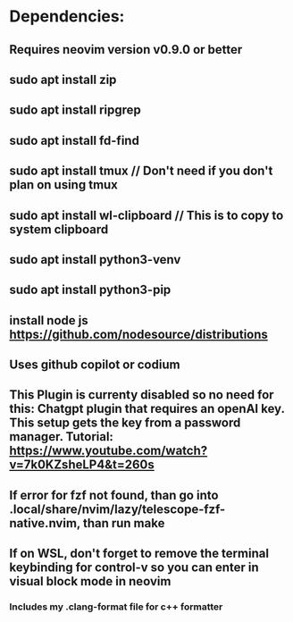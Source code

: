 # Dependencies:
## Requires neovim version v0.9.0 or better
## sudo apt install zip 
## sudo apt install ripgrep
## sudo apt install fd-find
## sudo apt install tmux // Don't need if you don't plan on using tmux
## sudo apt install wl-clipboard // This is to copy to system clipboard
## sudo apt install python3-venv
## sudo apt install python3-pip
## install node js https://github.com/nodesource/distributions
## Uses github copilot or codium
## This Plugin is currenty disabled so no need for this: Chatgpt plugin that requires an openAI key. This setup gets the key from a password manager. Tutorial: https://www.youtube.com/watch?v=7k0KZsheLP4&t=260s

## If error for fzf not found, than go into .local/share/nvim/lazy/telescope-fzf-native.nvim, than run make
## If on WSL, don't forget to remove the terminal keybinding for control-v so you can enter in visual block mode in neovim

### Includes my .clang-format file for c++ formatter
